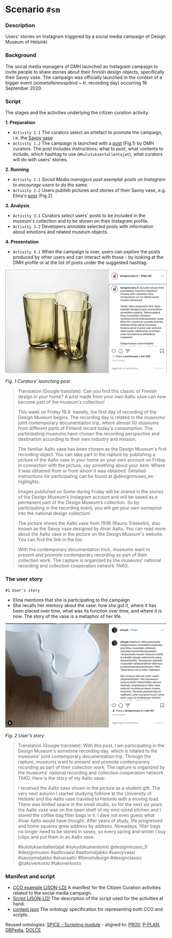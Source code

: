 # Scenario `#sm`

### Description

Users' stories on Instagram triggered by a social media campaign of Design Museum of Helsinki

### Background

The social media managers of DMH launched an Instagram campaign to invite people to share stories about their finnish design objects, specifically their Savoy vase. The campaign was officially launched in the context of a bigger event (*sometallennuspäivä* ~ tr. recording day) occurring 18 September 2020.

### Script

The stages and the activities underlying the citizen curation activity.

**1. Preparation**

 * `Activity 1.1` The curators select an artefact to promote the campaign, i.e. the [Savoy vase](https://collection.designmuseum.fi/en/item/aalto-vase)
 * `Activity 1.2` The campaign is launched with a [post](https://www.instagram.com/p/CFKIGypBG7C/) (Fig.1) by DMH curators. The post includes instructions: what to post, what contents to include, which hashtag to use (`#kulutuksentallentajat`), what curators will do with users' stories.

**2. Running**

 * `Activity 2.1` *Social Media managers post exemplar posts on Instagram to encourage users to do the same.*
 * `Activity 2.2` Users publish pictures and stories of their Savoy vase, e.g. Elina's [post](https://www.instagram.com/p/CFRCOXjBBDB/) (Fig.2).

**3. Analysis**

 * `Activity 3.1` Curators *select* users' posts to be included in the museum's collection and to be shown on their Instagram profile.
 * `Activity 3.2` Developers *annotate* selected posts with information about emotions and related museum objects.

**4. Presentation**

 * `Activity 4.1` When the campaign is over, users can *explore* the posts produced by other users and can interact with those - by looking at the DMH profile or at the list of posts under the suggested hashtag.

![](img/dmh_ig.jpg)

*Fig. 1 Curators' launching post*

> Translation (Google translate): Can you find this classic of Finnish design in your home? A post made from your own Aalto vase can now become part of the museum's collection!
>
> This week on Friday 18.9. namely, the first day of recording of the Design Museum begins. The recording day is related to the museums' joint contemporary documentation trip, where almost 50 museums from different parts of Finland record today's consumption. The participating museums have chosen the recording perspective and destination according to their own industry and mission.
>
> The familiar Aalto vase has been chosen as the Design Museum's first recording object. You can take part in the rapture by publishing a picture of the Aalto vase in your home on your own account on Friday. In connection with the picture, say something about your item: Where it was obtained from or from whom it was obtained. Detailed instructions for participating can be found at @designmuseo_en highlights.
>
> Images published on Some during Friday will be shared in the stories of the Design Museum’s Instagram account and will be saved as a permanent part of the Design Museum’s collection. So by participating in the recording event, you will get your own somepost into the national design collection!
>
> The picture shows the Aalto vase from 1936 (Rauno Träskelin), also known as the Savoy vase designed by Alvar Aalto. You can read more about the Aalto vase in the picture on the Design Museum's website. You can find the link in the bio.
>
> With the contemporary documentation trick, museums want to present and promote contemporary recording as part of their collection work. The capture is organized by the museums' national recording and collection cooperation network TAKO.

### The user story

`#1 User's story`

 * Elina mentions that she is participating to the campaign.
 * She recalls her memory about the vase: how she got it, where it has been placed over time, what was its function over time, and where it is now. The story of the vase is a metaphor of her life.

![](img/us_ig.jpg)

*Fig. 2 User's story*

> Translation (Google translate): With this post, I am participating in the Design Museum's sometime recording day, which is related to the museums' joint contemporary documentation trip. Through the rapture, museums want to present and promote contemporary recording as part of their collection work. The rapture is organized by the museums' national recording and collection cooperation network TAKO. Here is the story of my Aalto vase:
>
> I received the Aalto vase shown in the picture as a student gift. The very next autumn I started studying folklore at the University of Helsinki and the Aalto vase traveled to Helsinki with a moving load. There was limited space in the small studio, so for the next six years the Aalto vase was on the open shelf of my mini-sized kitchen and I stored the coffee bag filter bags in it. I dare not even guess what Alvar Aalto would have thought. After years of study, life progressed and home squares grew address by address. Nowadays, filter bags no longer need to be stored in vases, so every spring and winter I buy tulips and put them in an Aalto vase.
>
> #kulutuksentallentajat
> #nykydokumentointi
> @designmuseo_fi
> #designmuseo
> #aaltovaasi
> #aaltomaljakko
> #savoyvaasi
> #savoymaljakko
> #alvaraalto
> #finnishdesign
> #designclassic
> @takoverkosto
> #takoverkosto

### Manifest and script

 * [CCO example (JSON-LD)](https://github.com/spice-h2020/manifest/tree/main/sm_scenario/00001_example.json) A manifest for the Citizen Curation activities related to the social media campaign.
 * [Script (JSON-LD)](https://github.com/spice-h2020/manifest/tree/main/sm_scenario/00001_script.json) The description of the script used for the activities at hand.
 * [context.json](https://github.com/spice-h2020/manifest/tree/main/context.json) The ontology specification for representing both CCO and scripts.

Reused ontologies: [SPICE - Scripting module](https://w3id.org/spice/SON/scripting) - aligned to: [PROV](http://www.w3.org/TR/prov-o/), [P-PLAN](http://purl.org/net/p-plan#), [DBPedia](http://dbpedia.org/ontology/), [DOLCE](http://www.ontologydesignpatterns.org/ont/dul/DUL.owl)

<!-- #### Citizen Curation activity

A **Citizen Curation activity** is a set of activities wherein citizens interact with artefacts and people and produce citizen curation objects (to be defined). This activity is characterised by a *setting* (including *technical requirements*), a *purpose*, and a number of sequential *stages*.

```
{
  "@id": "ex:sm_1",
  "@type": "CitizenCurationActivityProvenance",
  "comment": "The Citizen Curation Activity #sm1",
  "setting":[...],
  "purpose":["Engagement","Expressing","Social interaction"],
  "stages": [...]
}
```

The setting includes information like the *type* of interaction, whether it is remote or in presence, and the location.

```
"setting":{
  "interaction_type":"ex:remote",
  "context":"ex:social_media_campaign",
  "location":"ex:unknown"
  }
```

Each **stage** is composed by one or more *activities*, performed by one or more *agents* having a certain *role*, and using a *script* as a plan. Each activity may *generate* one or more outputs.

For instance, in the preparation stage an activity performed by a curator of the museum generates a post launching the campaign.

```
{
  "@id":"ex:preparation_1_1",
  "@type": "Activity",
  "comment": "Curators launch the Social Media campaign on Instagram",
  "associated_to": {
    "@id":"ex:preparation_script_1_1",
    "@type": "Association",
    "comment":"The selection of the script used for the campaign",
    "agent":"ex:dmh_curator_1",
    "role":"ex:curator",
    "script": {
      "@id":"ex:preparation_script_1",
      "@type": "Plan",
      "comment":"The sequence of tasks, instructions, actions used for the preparation of the citizen curation activity"
    }
  },
  "used":[{
    "@id":"ex:savoy_vase",
    "@type": "Artefact"
    }],
  "generated": [{
    "@id":"ex:curator_post_1",
    "@type": "Story",
    "web_content":"https://www.instagram.com/p/CFKIGypBG7C/"
  }],
  "following":"ex:running_1"
}
```

In the running stage, both the social media managers' stories and the users' stories are generated.

```
{
  "@id":"ex:running_1",
  "@type": "Activity",
  "comment": "Users' generated stories",
  "associated_to": {
    "@id":"ex:running_script_1_1",
    "@type": "Association",
    "comment":"The selection of the script used to post on Instagram (e.g. a new post, the reply to an existing post)",
    "script": {
      "@id":"ex:running_script_1",
      "@type": "Plan",
      "comment":"The sequence of tasks performed by SM users"
    }
  },
  "generated": [{
      "@id":"ex:user_story_1",
      "@type": "Story",
      "web_content":"https://www.instagram.com/p/CFRCOXjBBDB/"
    }],
  "following":"ex:analysis_1"
}
```

In the analysis stage, curators select the user stories to be included in their collection. At the same stage, developers annotate selected stories with information about sentiment and emotion, and the matching artefact in the museum collection.

```
{
  "@id":"ex:analysis_1",
  "@type": "Activity",
  "comment": "Curators' selection of user stories",
  "associated_to": {
    "@id":"ex:analysis_script_1_1",
    "@type": "Association",
    "comment":"The selection of the script used for selecting user stories",
    "agent":"ex:dmh_curator_1",
    "role":"ex:curator",
    "script": {
      "@id":"ex:analysis_script_1",
      "@type": "Plan",
      "comment":"The sequence of tasks performed by curators"
    }
  },
  "generated": [{
    "@id":"ex:us_collection_1",
    "@type": "StoryCollection",
    "part": ["ex:user_story_1"]
  }],
  "following":"ex:analysis_2"
},
{
  "@id":"ex:analysis_2",
  "@type": "Activity",
  "comment": "Developers' annotation of selected user stories",
  "associated_to": {
    "@id":"ex:analysis_script_1_1",
    "@type": "Association",
    "comment":"The selection of the script used for annotating user stories",
    "agent":"ex:developer_1",
    "role":"ex:developer",
    "script": {
      "@id":"ex:analysis_script_2",
      "@type": "Plan",
      "input": "ex:us_collection_1"
    }
  },
  "generated": [{

  }],
  "following":"ex:presentation_1"
}
```

Lastly, curators present the selected posts on their instagram profile.

```
{
  "@id":"ex:presentation_1",
  "@type": "Activity",
  "comment": "Presentation of user stories on Instagram",
  "associated_to": {
    "@id":"ex:analysis_script_1_1",
    "@type": "Association",
    "comment":"The selection of the script used for presenting user stories",
    "agent":"ex:dmh_smm_1",
    "role":"ex:social_media_manager",
    "script": {
      "@id":"ex:presentation_script_1",
      "@type": "Plan"
    }
  },
  "generated": [{
    "@id":"ex:us_published_collection_1",
    "@type": "StoryCollection",
    "part": ["ex:user_story_1"]
  }]
}
```

#### Scripts

Every activity performed in a stage is associated to a script (`prov:Plan`), which can be defined separately.

For instance, the preparation stage (which is not explicitly described as such) has one activity `ex:preparation_1_1`, representing the launch of the social media campaign. This activity is associated to a responsible agent, having a role and a script `ex:preparation_script_1` (more agents with different roles and scripts can be associated to the same activity).

```
"@id":"ex:preparation_1_1",
"@type": "Activity",
"associated_to": {
  "@id":"ex:preparation_script_1_1",
  "@type": "Association",
  "agent":"ex:dmh_curator_1",
  "role":"ex:curator",
  "script": "ex:preparation_script_1"
}
```

A script can be represented as a sequence of general steps, having input and output values. For instance, the script `ex:preparation_script_1` can be represented as follows:

```
{
  "@id":"ex:preparation_script_1",
  "@type": "Plan",
  "comment":"The sequence of tasks, instructions, actions used for the preparation of the citizen curation activity",
  "has_step": [{
    "@id": "ex:artefact_selection",
    "@type":"Step",
    "input": ["Artefact","Collection"],
    "output": ["Artefact","Collection"]
  },
  {
    "@id": "ex:post_publication",
    "@type":"Step",
    "input": ["Image","Text"],
    "output": ["Story"],
    "preceding":"ex:artefact_selection"
  }]
}
```

Questions

 * Do we need to annotate activities (or scripts) as part of a certain stage?
 * Do we want to specify the type `Plan` in subclasses? e.g. `PreparationPlan`
 * What is the best way to represent input and output values in the scripts? Should a script reference the general concepts (classes or individuals representing an abstract concept, e.g. select an "Artefact", or the specific inputs/outputs, e.g. select "ex:savoy_vase"?
 * So far, scripts reference general concepts, activities reference specific individuals. What if activities having several steps take different inputs and generated different outputs for each step?

 ```
 "@id":"ex:preparation_1_1",
 "has_step": [...],
 "used": [{
   "@id":"ex:savoy_vase",
   "@type": "Artefact"
   }],
 "generated": [{
   "@id":"ex:curator_post_1",
   "@type": "Story",
   "web_content":"https://www.instagram.com/p/CFKIGypBG7C/"
 }]
 ```

 * what if there are no outputs?
 * do we need to reference methods used in activities along with potential input/output?
 * do we need activity status?
 * where to include developers' annotations? In the analysis activity or in the metadata of the CCO? Or both?

TODO

 * add social media managers' posts
 * add generated annotations of developers
 * add timespans of activities

#### User stories

In the running stage, one or more citizen curation objects are realized.

```
"generated": [{
    "@id":"ex:user_story_1",
    "@type": "Story",
    "web_content":"https://www.instagram.com/p/CFRCOXjBBDB/",
    "agent": "ex:user_1",
    "part": [
      {
        "@id":"ex:text_1",
        "content":"Osallistun tällä postauksella Designmuseon sometallennuspäivään, joka liittyy museoiden yhteiseen nykydokumentointitempaukseen…"
      },
      {
        "@id":"ex:img_1",
        "web_content":"https://scontent-mxp1-1.cdninstagram.com/v/t51.2885-15/e35/118959543_3548968821813785_1524019357282270116_n.jpg?_nc_ht=scontent-mxp1-1.cdninstagram.com&_nc_cat=105&_nc_ohc=RLzqx_iQQBQAX-w2gtx&tp=1&oh=cb4013bddf240428802337c1b4b096f8&oe=5FFF75E9"
      }
    ]
}]
```

TODO:

 * Represent Size, weight, etc
 * Represent time
 * Represent part/whole relation (CCO depicted and museum object)
 * Represent Story/narrative
 * Represent generated comments by other users -->
